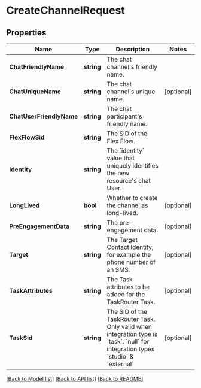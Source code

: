 # CreateChannelRequest

## Properties

Name | Type | Description | Notes
------------ | ------------- | ------------- | -------------
**ChatFriendlyName** | **string** | The chat channel&#39;s friendly name. | 
**ChatUniqueName** | **string** | The chat channel&#39;s unique name. | [optional] 
**ChatUserFriendlyName** | **string** | The chat participant&#39;s friendly name. | 
**FlexFlowSid** | **string** | The SID of the Flex Flow. | 
**Identity** | **string** | The &#x60;identity&#x60; value that uniquely identifies the new resource&#39;s chat User. | 
**LongLived** | **bool** | Whether to create the channel as long-lived. | [optional] 
**PreEngagementData** | **string** | The pre-engagement data. | [optional] 
**Target** | **string** | The Target Contact Identity, for example the phone number of an SMS. | [optional] 
**TaskAttributes** | **string** | The Task attributes to be added for the TaskRouter Task. | [optional] 
**TaskSid** | **string** | The SID of the TaskRouter Task. Only valid when integration type is &#x60;task&#x60;. &#x60;null&#x60; for integration types &#x60;studio&#x60; &amp; &#x60;external&#x60; | [optional] 

[[Back to Model list]](../README.md#documentation-for-models) [[Back to API list]](../README.md#documentation-for-api-endpoints) [[Back to README]](../README.md)


